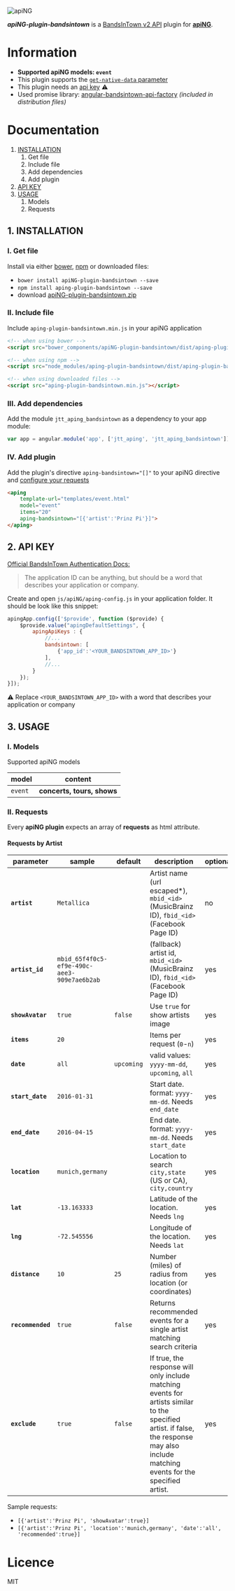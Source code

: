 [logo]: http://aping.io/logo/320/aping-plugin.png "apiNG Plugin"
![apiNG][logo]

**_apiNG-plugin-bandsintown_** is a [BandsInTown v2 API](http://bandsintown.com/api/requests) plugin for [**apiNG**](https://github.com/JohnnyTheTank/apiNG).

# Information
* **Supported apiNG models: `event`**
* This plugin supports the [`get-native-data` parameter](https://aping.readme.io/docs/configuration#parameters)
* This plugin needs an [api key](#2-api-key) :warning:
* Used promise library: [angular-bandsintown-api-factory](https://github.com/JohnnyTheTank/angular-bandsintown-api-factory) _(included in distribution files)_

# Documentation
1. [INSTALLATION](#1-installation)
    1. Get file
    2. Include file
    3. Add dependencies
    4. Add plugin
2. [API KEY](#2-api-key)
3. [USAGE](#3-usage)
    1. Models
    2. Requests

## 1. INSTALLATION

### I. Get file
Install via either [bower](http://bower.io/), [npm](https://www.npmjs.com/) or downloaded files:

* `bower install apiNG-plugin-bandsintown --save`
* `npm install aping-plugin-bandsintown --save`
* download [apiNG-plugin-bandsintown.zip](https://github.com/JohnnyTheTank/apiNG-plugin-bandsintown/zipball/master)

### II. Include file
Include `aping-plugin-bandsintown.min.js` in your apiNG application

```html
<!-- when using bower -->
<script src="bower_components/apiNG-plugin-bandsintown/dist/aping-plugin-bandsintown.min.js"></script>

<!-- when using npm -->
<script src="node_modules/aping-plugin-bandsintown/dist/aping-plugin-bandsintown.min.js"></script>

<!-- when using downloaded files -->
<script src="aping-plugin-bandsintown.min.js"></script>
```

### III. Add dependencies
Add the module `jtt_aping_bandsintown` as a dependency to your app module:
```js
var app = angular.module('app', ['jtt_aping', 'jtt_aping_bandsintown']);
```

### IV. Add plugin
Add the plugin's directive `aping-bandsintown="[]"` to your apiNG directive and [configure your requests](#ii-requests)
```html
<aping
    template-url="templates/event.html"
    model="event"
    items="20"
    aping-bandsintown="[{'artist':'Prinz Pi'}]">
</aping>
```

## 2. API KEY
[Official BandsInTown Authentication Docs:](http://bandsintown.com/api/authentication)
> The application ID can be anything, but should be a word that describes your application or company.

Create and open `js/apiNG/aping-config.js` in your application folder. It should be look like this snippet:
```js
apingApp.config(['$provide', function ($provide) {
    $provide.value("apingDefaultSettings", {
        apingApiKeys : {
            //...
            bandsintown: [
                {'app_id':'<YOUR_BANDSINTOWN_APP_ID>'}
            ],
            //...
        }
    });
}]);
```

:warning: Replace `<YOUR_BANDSINTOWN_APP_ID>` with a word that describes your application or company

## 3. USAGE

### I. Models
Supported apiNG models

|  model   | content |
|----------|---------|
| `event` | **concerts, tours, shows** |


### II. Requests
Every **apiNG plugin** expects an array of **requests** as html attribute.

#### Requests by Artist
|  parameter  | sample | default | description | optional |
|----------|---------|---------|---------|---------|
| **`artist`** | `Metallica` |  | Artist name (url escaped*), `mbid_<id>` (MusicBrainz ID), `fbid_<id>` (Facebook Page ID)  | no |
| **`artist_id`** | `mbid_65f4f0c5-ef9e-490c-aee3-909e7ae6b2ab` |  | (fallback) artist id, `mbid_<id>` (MusicBrainz ID), `fbid_<id>` (Facebook Page ID) | yes |
| **`showAvatar`**  | `true` | `false` | Use `true` for show artists image |  yes  |
| **`items`**  | `20` | | Items per request (`0`-`n`) |  yes  |
| **`date`**  | `all` | `upcoming` | valid values: `yyyy-mm-dd`, `upcoming`, `all` |  yes  |
| **`start_date`**  | `2016-01-31` |  | Start date. format: `yyyy-mm-dd`. Needs `end_date` |  yes  |
| **`end_date`**  | `2016-04-15` |  | End date. format: `yyyy-mm-dd`. Needs `start_date` |  yes  |
| **`location`**  | `munich,germany` |  | Location to search `city,state` (US or CA), `city,country` |  yes  |
| **`lat`** | `-13.163333` |  | Latitude of the location. Needs `lng` | yes |
| **`lng`** | `-72.545556` |  | Longitude of the location. Needs `lat` | yes |
| **`distance`** | `10` | `25`  | Number (miles) of radius from location (or coordinates) | yes |
| **`recommended`** | `true` | `false` | Returns recommended events for a single artist matching search criteria | yes |
| **`exclude`** | `true` | `false` | If true, the response will only include matching events for artists similar to the specified artist. if false, the response may also include matching events for the specified artist. | yes |

Sample requests:
* `[{'artist':'Prinz Pi', 'showAvatar':true}]`
* `[{'artist':'Prinz Pi', 'location':'munich,germany', 'date':'all', 'recommended':true}]`


# Licence
MIT

